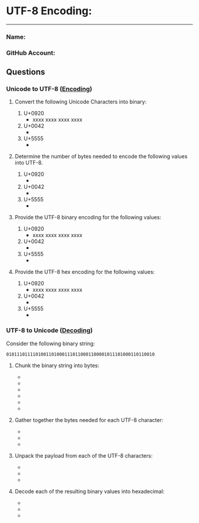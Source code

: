 # UTF-8 Encoding:
---
### Name:                                <!-- response -->
### GitHub Account:                      <!-- response -->

## Questions

### Unicode to UTF-8 ([Encoding](encode_utf8.md))
1. Convert the following Unicode Characters into binary:
   1. U+0920
      - xxxx xxxx xxxx xxxx  <!-- response -->
   1. U+0042
      -   <!-- response -->
   1. U+5555
      -   <!-- response -->

1. Determine the number of bytes needed to encode the following values into UTF-8.
   1. U+0920
      -   <!-- response -->
   1. U+0042
      -   <!-- response -->
   1. U+5555
      -   <!-- response -->

1. Provide the UTF-8 binary encoding for the following values:
   1. U+0920
      - xxxx xxxx xxxx xxxx  <!-- response -->
   1. U+0042
      -   <!-- response -->
   1. U+5555
      -   <!-- response -->

1. Provide the UTF-8 hex encoding for the following values:
   1. U+0920
      - xxxx xxxx xxxx xxxx  <!-- response -->
   1. U+0042
      -   <!-- response -->
   1. U+5555
      -   <!-- response -->

### UTF-8 to Unicode ([Decoding](decode_utf8.md))

Consider the following binary string:
```
01011101111010011010001110110001100001011101000110110010
```

1. Chunk the binary string into bytes:
   -   <!-- response -->
   -   <!-- response -->
   -   <!-- response -->
   -   <!-- response -->
   -   <!-- response -->
   -   <!-- response -->

1. Gather together the bytes needed for each UTF-8 character:
   -   <!-- response -->
   -   <!-- response -->
   -   <!-- response -->

1. Unpack the payload from each of the UTF-8 characters:
   -   <!-- response -->
   -   <!-- response -->
   -   <!-- response -->

1. Decode each of the resulting binary values into hexadecimal:
   -   <!-- response -->
   -   <!-- response -->
   -   <!-- response -->




